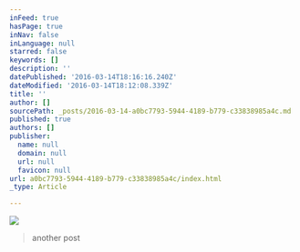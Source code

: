 ```yaml
---
inFeed: true
hasPage: true
inNav: false
inLanguage: null
starred: false
keywords: []
description: ''
datePublished: '2016-03-14T18:16:16.240Z'
dateModified: '2016-03-14T18:12:08.339Z'
title: ''
author: []
sourcePath: _posts/2016-03-14-a0bc7793-5944-4189-b779-c33838985a4c.md
published: true
authors: []
publisher:
  name: null
  domain: null
  url: null
  favicon: null
url: a0bc7793-5944-4189-b779-c33838985a4c/index.html
_type: Article

---
```

![](https://s3-us-west-2.amazonaws.com/the-grid-img/p/8dc1f7d0c28223d260e83b6c0606b2754001a821.jpg)

> another post